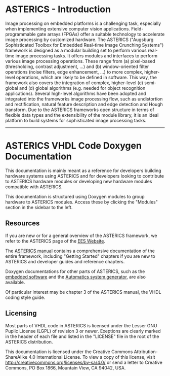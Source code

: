 # ASTERICS - Introduction

Image processing on embedded platforms is a challenging task, especially when implementing extensive computer vision applications. Field-programmable gate arrays (FPGAs) offer a suitable technology to accelerate image processing by customized hardware.
The ASTERICS ("Augsburg Sophisticated Toolbox for Embedded Real-time Image Crunching Systems") framework is designed as a modular building set to perform various real-time image processing tasks. It offers modules and interfaces to perform various image processing operations. These range from (a) pixel-based (thresholding, contrast adjustment, ...) and (b) window-oriented filter operations (noise filters, edge enhancement, ...) to more complex, higher-level operations, which are likely to be defined in software. This way, the framework also covers the integration of complex, higher-level (c) semi-global and (d) global algorithms (e.g. needed for object recognition applications). Several high-level algorithms have been adopted and integrated into the frameworks image processing flow, such as undistortion and rectification, natural feature description and edge detection and Hough transform.
Due to the ASTERICS frameworks open structure in terms of flexible data types and the extensibility of the module library, it is an ideal platform to build systems for sophisticated image processing tasks.

---

# ASTERICS VHDL Code Doxygen Documentation

This documentation is mainly meant as a reference for developers building hardware systems using ASTERICS 
and for developers looking to contribute to ASTERICS hardware modules 
or developing new hardware modules compatible with ASTERICS.

This documentation is structured using Doxygen modules to group hardware to ASTERICS modules.
Access these by clicking the "Modules" section in the sidebar to the left.

## Resources

If you are new or for a general overview of the ASTERICS framework,
we refer to the ASTERICS page of the [EES Website](https://ees.hs-augsburg.de/asterics).

The [ASTERICS manual](./../../asterics-manual.pdf) contains a comprehensive 
documentation of the entire framework, including "Getting Started" chapters if you
are new to ASTERICS and developer guides and reference chapters.

Doxygen documentations for other parts of ASTERICS, 
such as the [embedded software](./../../C_doxygen/html/index.html)
and the [Automatics system generator](./../../Python_doxygen/html/index.html),
are also available.

Of particular interest may be chapter 3 of the ASTERICS manual, the VHDL coding style guide.

## Licensing

Most parts of VHDL code in ASTERICS is licensed under the Lesser GNU Puplic License (LGPL) of revision 3 or newer.
Exeptions are clearly marked in the header of each file and listed in the "LICENSE" file in the root of the ASTERICS distribution.

This documentation is licensed under the Creative Commons Attribution-ShareAlike 4.0 International License.
To view a copy of this license, visit http://creativecommons.org/licenses/by-sa/4.0/ 
or send a letter to Creative Commons, PO Box 1866, Mountain View, CA 94042, USA.

